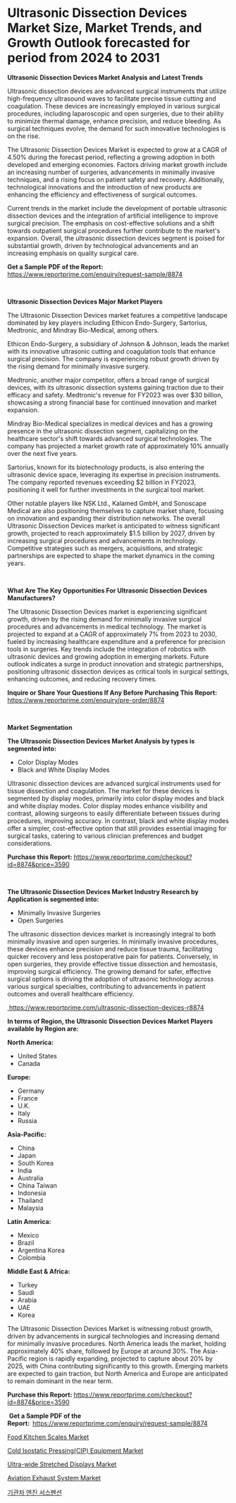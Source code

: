 <p><h1>Ultrasonic Dissection Devices Market Size, Market Trends, and Growth Outlook forecasted for period from 2024 to 2031</h1></p><p><strong>Ultrasonic Dissection Devices Market Analysis and Latest Trends</strong></p>
<p><p>Ultrasonic dissection devices are advanced surgical instruments that utilize high-frequency ultrasound waves to facilitate precise tissue cutting and coagulation. These devices are increasingly employed in various surgical procedures, including laparoscopic and open surgeries, due to their ability to minimize thermal damage, enhance precision, and reduce bleeding. As surgical techniques evolve, the demand for such innovative technologies is on the rise.</p><p>The Ultrasonic Dissection Devices Market is expected to grow at a CAGR of 4.50% during the forecast period, reflecting a growing adoption in both developed and emerging economies. Factors driving market growth include an increasing number of surgeries, advancements in minimally invasive techniques, and a rising focus on patient safety and recovery. Additionally, technological innovations and the introduction of new products are enhancing the efficiency and effectiveness of surgical outcomes.</p><p>Current trends in the market include the development of portable ultrasonic dissection devices and the integration of artificial intelligence to improve surgical precision. The emphasis on cost-effective solutions and a shift towards outpatient surgical procedures further contribute to the market's expansion. Overall, the ultrasonic dissection devices segment is poised for substantial growth, driven by technological advancements and an increasing emphasis on quality surgical care.</p></p>
<p><strong>Get a Sample PDF of the Report:&nbsp;</strong> <a href="https://www.reportprime.com/enquiry/request-sample/8874">https://www.reportprime.com/enquiry/request-sample/8874</a></p>
<p>&nbsp;</p>
<p><strong>Ultrasonic Dissection Devices Major Market Players</strong></p>
<p><p>The Ultrasonic Dissection Devices market features a competitive landscape dominated by key players including Ethicon Endo-Surgery, Sartorius, Medtronic, and Mindray Bio-Medical, among others. </p><p>Ethicon Endo-Surgery, a subsidiary of Johnson & Johnson, leads the market with its innovative ultrasonic cutting and coagulation tools that enhance surgical precision. The company is experiencing robust growth driven by the rising demand for minimally invasive surgery.</p><p>Medtronic, another major competitor, offers a broad range of surgical devices, with its ultrasonic dissection systems gaining traction due to their efficacy and safety. Medtronic's revenue for FY2023 was over $30 billion, showcasing a strong financial base for continued innovation and market expansion.</p><p>Mindray Bio-Medical specializes in medical devices and has a growing presence in the ultrasonic dissection segment, capitalizing on the healthcare sector's shift towards advanced surgical technologies. The company has projected a market growth rate of approximately 10% annually over the next five years.</p><p>Sartorius, known for its biotechnology products, is also entering the ultrasonic device space, leveraging its expertise in precision instruments. The company reported revenues exceeding $2 billion in FY2023, positioning it well for further investments in the surgical tool market.</p><p>Other notable players like NSK Ltd., Kalamed GmbH, and Sonoscape Medical are also positioning themselves to capture market share, focusing on innovation and expanding their distribution networks. The overall Ultrasonic Dissection Devices market is anticipated to witness significant growth, projected to reach approximately $1.5 billion by 2027, driven by increasing surgical procedures and advancements in technology. Competitive strategies such as mergers, acquisitions, and strategic partnerships are expected to shape the market dynamics in the coming years.</p></p>
<p>&nbsp;</p>
<p><strong>What Are The Key Opportunities For Ultrasonic Dissection Devices Manufacturers?</strong></p>
<p><p>The Ultrasonic Dissection Devices market is experiencing significant growth, driven by the rising demand for minimally invasive surgical procedures and advancements in medical technology. The market is projected to expand at a CAGR of approximately 7% from 2023 to 2030, fueled by increasing healthcare expenditure and a preference for precision tools in surgeries. Key trends include the integration of robotics with ultrasonic devices and growing adoption in emerging markets. Future outlook indicates a surge in product innovation and strategic partnerships, positioning ultrasonic dissection devices as critical tools in surgical settings, enhancing outcomes, and reducing recovery times.</p></p>
<p><strong>Inquire or Share Your Questions If Any Before Purchasing This Report:</strong> <a href="https://www.reportprime.com/enquiry/pre-order/8874">https://www.reportprime.com/enquiry/pre-order/8874</a></p>
<p>&nbsp;</p>
<p><strong>Market Segmentation</strong></p>
<p><strong>The Ultrasonic Dissection Devices Market Analysis by types is segmented into:</strong></p>
<p><ul><li>Color Display Modes</li><li>Black and White Display Modes</li></ul></p>
<p><p>Ultrasonic dissection devices are advanced surgical instruments used for tissue dissection and coagulation. The market for these devices is segmented by display modes, primarily into color display modes and black and white display modes. Color display modes enhance visibility and contrast, allowing surgeons to easily differentiate between tissues during procedures, improving accuracy. In contrast, black and white display modes offer a simpler, cost-effective option that still provides essential imaging for surgical tasks, catering to various clinician preferences and budget considerations.</p></p>
<p><strong>Purchase this Report:&nbsp;</strong><a href="https://www.reportprime.com/checkout?id=8874&price=3590">https://www.reportprime.com/checkout?id=8874&price=3590</a></p>
<p>&nbsp;</p>
<p><strong>The Ultrasonic Dissection Devices Market Industry Research by Application is segmented into:</strong></p>
<p><ul><li>Minimally Invasive Surgeries</li><li>Open Surgeries</li></ul></p>
<p><p>The ultrasonic dissection devices market is increasingly integral to both minimally invasive and open surgeries. In minimally invasive procedures, these devices enhance precision and reduce tissue trauma, facilitating quicker recovery and less postoperative pain for patients. Conversely, in open surgeries, they provide effective tissue dissection and hemostasis, improving surgical efficiency. The growing demand for safer, effective surgical options is driving the adoption of ultrasonic technology across various surgical specialties, contributing to advancements in patient outcomes and overall healthcare efficiency.</p></p>
<p><a href="https://www.reportprime.com/ultrasonic-dissection-devices-r8874">&nbsp;https://www.reportprime.com/ultrasonic-dissection-devices-r8874</a></p>
<p><strong>In terms of Region, the Ultrasonic Dissection Devices Market Players available by Region are:</strong></p>
<p>
    <p> <strong> North America: </strong>
        <ul>
            <li>United States</li>
            <li>Canada</li>
        </ul>
        </p> 
    <p> <strong> Europe: </strong>
        <ul>
            <li>Germany</li>
            <li>France</li>
            <li>U.K.</li>
            <li>Italy</li>
            <li>Russia</li>
        </ul>
        </p> 
    <p> <strong> Asia-Pacific: </strong>
        <ul>
            <li>China</li>
            <li>Japan</li>
            <li>South Korea</li>
            <li>India</li>
            <li>Australia</li>
            <li>China Taiwan</li>
            <li>Indonesia</li>
            <li>Thailand</li>
            <li>Malaysia</li>
        </ul>
        </p> 
    <p> <strong> Latin America: </strong>
        <ul>
            <li>Mexico</li>
            <li>Brazil</li>
            <li>Argentina Korea</li>
            <li>Colombia</li>
        </ul>
        </p> 
    <p> <strong> Middle East & Africa: </strong>
        <ul>
            <li>Turkey</li>
            <li>Saudi</li>
            <li>Arabia</li>
            <li>UAE</li>
            <li>Korea</li>
        </ul>
    </p>
    </p>
<p><p>The Ultrasonic Dissection Devices Market is witnessing robust growth, driven by advancements in surgical technologies and increasing demand for minimally invasive procedures. North America leads the market, holding approximately 40% share, followed by Europe at around 30%. The Asia-Pacific region is rapidly expanding, projected to capture about 20% by 2025, with China contributing significantly to this growth. Emerging markets are expected to gain traction, but North America and Europe are anticipated to remain dominant in the near term.</p></p>
<p><strong>Purchase this Report: </strong><a href="https://www.reportprime.com/checkout?id=8874&price=3590">https://www.reportprime.com/checkout?id=8874&price=3590</a></p>
<p>&nbsp;<strong>Get a Sample PDF of the Report:&nbsp;&nbsp;</strong><a href="https://www.reportprime.com/enquiry/request-sample/8874">https://www.reportprime.com/enquiry/request-sample/8874</a></p>
<p><strong></strong></p>
<p><p><a href="https://www.linkedin.com/pulse/what-emerging-market-trends-food-kitchen-scales-detailed-tiwqf?trackingId=6WdtczUiQMaRDnTpJF%2F24w%3D%3D">Food Kitchen Scales Market</a></p><p><a href="https://issuu.com/reportprime-2/docs/cold-isostatic-pressingcip-equipmen_c3c72ff611de2d">Cold Isostatic Pressing(CIP) Equipment Market</a></p><p><a href="https://medium.com/@edidukagjini137/what-is-ultra-wide-stretched-displays-market-60d901d6d62b?postPublishedType=initial">Ultra-wide Stretched Displays Market</a></p><p><a href="https://issuu.com/reportprime-2/docs/aviation-exhaust-system-market-size_050f5cc590952c">Aviation Exhaust System Market</a></p><p><a href="https://medium.com/@feliciasummers98/%EC%84%B8%EA%B3%84-locomotive-engine-suspension-market-%EC%9D%80-2024%EC%97%90%EC%84%9C-2031%EB%A1%9C-%EC%97%B0%ED%8F%89%EA%B7%A0-%EC%A6%9D%EA%B0%80%EC%9C%A8%EC%9D%84-%EB%B3%B4%EC%9D%BC-%EA%B2%83%EC%9C%BC%EB%A1%9C-%EC%98%88%EC%83%81%EB%90%A9%EB%8B%88%EB%8B%A4-f50029d1e6e1">기관차 엔진 서스펜션</a></p></p>